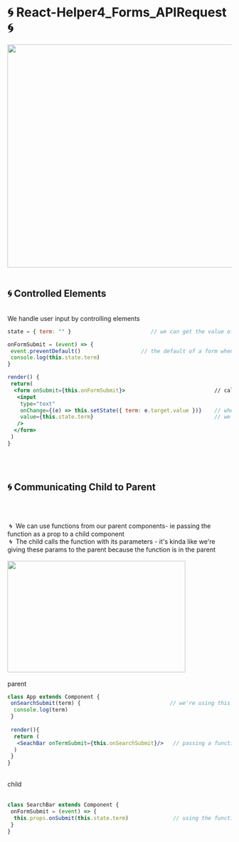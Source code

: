 # 🌀 React-Helper4_Forms_APIRequest 🌀

<img src="https://sunscrapers.com/blog/wp-content/uploads/2018/11/1__DOHv30w-0eI-Ysz5U47Yg.png" height=500 width=900>
<br>
<br>

<h2>🌀 Controlled Elements</h2>
<br>
We handle user input by controlling elements

```jsx
state = { term: "" }                         // we can get the value of input and put it in our state so we can use it 

onFormSubmit = (event) => {
 event.preventDefault()                   // the default of a form when pressing enter is to send it to the back-end; we don't want this
 console.log(this.state.term)
}

render() {
 return(
  <form onSubmit={this.onFormSubmit}>                            // calls onFormSubmit; we're passing a reference to the callback so no () 
   <input 
    type="text"
    onChange={(e) => this.setState({ term: e.target.value })}    // when the input changes we put the value to our state
    value={this.state.term}                                      // we do this so we always have control of the value input; for UI 
   />
  </form>
 )
}
```
<br>
<br>

<h2>🌀 Communicating Child to Parent</h2>
<br>
<br>

&nbsp;🌀&nbsp; We can use functions from our parent components- ie passing the function as a prop to a child component<br>
&nbsp;🌀&nbsp; The child calls the function with its parameters - it's kinda like we're giving these params to the parent because the function is in the parent<br>
<br>
<img src="https://miro.medium.com/max/790/0*Xzkw0-T4Uea3d5Yh.png" height=250 width=400>
<br>
<br>
parent

```jsx
class App extends Component {
 onSearchSubmit(term) {                            // we're using this with params from child
  console.log(term)
 }
 
 render(){
  return (
   <SeachBar onTermSubmit={this.onSearchSubmit}/>   // passing a function to child
  )
 }
}
```

<br>
child
<br>
<br>

```jsx
class SearchBar extends Component {
 onFormSubmit = (event) => {
  this.props.onSubmit(this.state.term)              // using the function from <App/> 
 }
}
```
